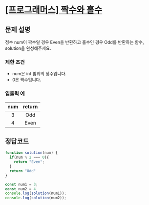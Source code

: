 # [\[프로그래머스\] 짝수와 홀수](https://programmers.co.kr/learn/courses/30/lessons/12937)

## 문제 설명

정수 num이 짝수일 경우 Even을 반환하고 홀수인 경우 Odd를 반환하는 함수, solution을 완성해주세요.

### 제한 조건
- num은 int 범위의 정수입니다.
- 0은 짝수입니다.

### 입출력 예

num | return
:---: | :---:
3| Odd
4 | Even

## 정답코드
```jsx
function solution(num) {
  if(num % 2 === 0){
    return "Even";
  }
  return "Odd"
}

const num1 = 3;
const num2 = 4
console.log(solution(num1));
console.log(solution(num2));

```
